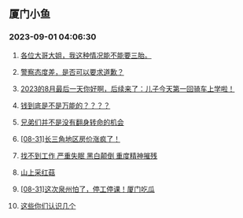 ## 厦门小鱼 
### 2023-09-01 04:06:30

1. [各位大哥大姐，我这种情况能不能要三胎。](http://bbs.xmfish.com/read-htm-tid-18063573.html)

2. [警察态度差，是否可以要求道歉？](http://bbs.xmfish.com/read-htm-tid-18063589.html)

3. [2023的8月最后一天你好啊，后续来了：儿子今天第一回骑车上学啦！](http://bbs.xmfish.com/read-htm-tid-18063560.html)

4. [钱到底是不是万能的？？？？](http://bbs.xmfish.com/read-htm-tid-18063612.html)

5. [兄弟们并不是没有翻身转命的机会](http://bbs.xmfish.com/read-htm-tid-18063680.html)

6. [[08-31]长三角地区房价涨疯了！](http://bbs.xmfish.com/read-htm-tid-18063911.html)

7. [找不到工作 严重失眠 黑白颠倒 重度精神摧残](http://bbs.xmfish.com/read-htm-tid-18063763.html)

8. [山上采红菇](http://bbs.xmfish.com/read-htm-tid-18063811.html)

9. [[08-31]这次泉州怕了，停工停课！厦门吃瓜](http://bbs.xmfish.com/read-htm-tid-18063921.html)

10. [这些你们认识几个](http://bbs.xmfish.com/read-htm-tid-18063786.html)


